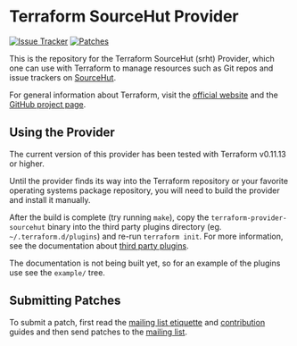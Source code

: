 # Terraform SourceHut Provider

[![Issue Tracker][badge]][issues]
[![Patches][listbadge]][mailing list]

[badge]: https://img.shields.io/badge/style-todo.sr.ht-green.svg?longCache=true&style=popout-square&label=issues
[listbadge]: https://img.shields.io/badge/style-lists.sr.ht-blue.svg?longCache=true&style=popout-square&label=patches
[issues]: https://todo.sr.ht/~samwhited/terraform-provider-sourcehut


This is the repository for the Terraform SourceHut (srht) Provider, which one
can use with Terraform to manage resources such as Git repos and issue trackers
on [SourceHut].

[SourceHut]: https://sourcehut.org/

For general information about Terraform, visit the [official
website] and the [GitHub project page].

[official website]: https://www.terraform.io/
[GitHub project page]: https://github.com/hashicorp/terraform


## Using the Provider

The current version of this provider has been tested with Terraform v0.11.13 or
higher.

Until the provider finds its way into the Terraform repository or your favorite
operating systems package repository, you will need to build the provider and
install it manually.

After the build is complete (try running `make`), copy the
`terraform-provider-sourcehut` binary into the third party plugins directory
(eg. `~/.terraform.d/plugins`) and re-run `terraform init`.
For more information, see the documentation about [third party plugins].

The documentation is not being built yet, so for an example of the plugins use
see the `example/` tree.

[third party plugins]: https://www.terraform.io/docs/configuration/providers.html#third-party-plugins


## Submitting Patches

To submit a patch, first read the [mailing list etiquette] and [contribution]
guides and then send patches to the [mailing list].

[mailing list etiquette]: https://man.sr.ht/lists.sr.ht/etiquette.md
[contribution]: https://man.sr.ht/git.sr.ht/send-email.md
[mailing list]: https://lists.sr.ht/~samwhited/terraform-provider-sourcehut
